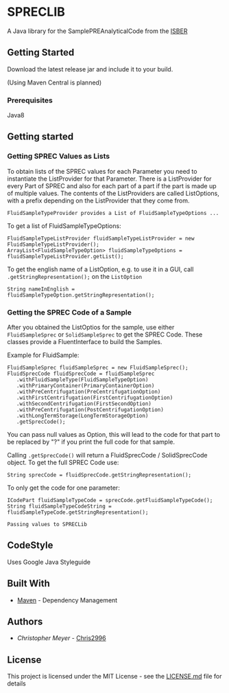 # SPRECLIB

A Java library for the SamplePREAnalyticalCode from the [ISBER](https://www.isber.org/page/SPREC?&hhsearchterms=%22sprec%22)


## Getting Started

Download the latest release jar and include it to your build. 

(Using Maven Central is planned)

### Prerequisites

Java8


## Getting started

### Getting SPREC Values as Lists

To obtain lists of the SPREC values for each Parameter you need to instantiate the ListProvider for that Parameter. There is a ListProvider for every Part of SPREC and also for each part of a part if the part is made up of multiple values. The contents of the ListProviders are called ListOptions, with a prefix depending on the ListProvider that they come from.

```
FluidSampleTypeProvider provides a List of FluidSampleTypeOptions ...
```

To get a list of FluidSampleTypeOptions:

```
FluidSampleTypeListProvider fluidSampleTypeListProvider = new FluidSampleTypeListProvider();
ArrayList<FluidSampleTypeOption> fluidSampleTypeOptions = fluidSampleTypeListProvider.getList();
```

To get the english name of a ListOption, e.g. to use it in a GUI, call ```.getStringRepresentation();``` on the ```ListOption```

```
String nameInEnglish = fluidSampleTypeOption.getStringRepresentation();
```

### Getting the SPREC Code of a Sample

After you obtained the ListOptios for the sample, use either ```FluidSampleSprec``` or ```SolidSampleSprec``` to get the SPREC Code. These classes provide a FluentInterface to build the Samples.

Example for FluidSample:

```
FluidSampleSprec fluidSampleSprec = new FluidSampleSprec();
FluidSprecCode fluidSprecCode = fluidSampleSprec
   .withFluidSampleType(FluidSampleTypeOption)
   .withPrimaryContainer(PrimaryContainerOption)
   .withPreCentrifugation(PreCentrifugationOption)
   .withFirstCentrifugation(FirstCentrifugationOption)
   .withSecondCentrifugation(FirstSecondOption)
   .withPreCentrifugation(PostCentrifugationOption)
   .withLongTermStorage(LongTermStorageOption)
   .getSprecCode();
```
You can pass null values as Option, this will lead to the code for that part to be replaced by "?" if you print the full code for that sample.

Calling ```.getSprecCode()``` will return a FluidSprecCode / SolidSprecCode object. To get the full SPREC Code use:
```
String sprecCode = fluidSprecCode.getStringRepresentation();
```

To only get the code for one parameter:
```
ICodePart fluidSampleTypeCode = sprecCode.getFluidSampleTypeCode();
String fluidSampleTypeCodeString = fluidSampleTypeCode.getStringRepresentation();
```

```Passing values to SPRECLib```

## CodeStyle
Uses Google Java Styleguide


## Built With

* [Maven](https://maven.apache.org/) - Dependency Management 

## Authors

* *Christopher Meyer* - [Chris2996](https://github.com/chris2996)


## License

This project is licensed under the MIT License - see the [LICENSE.md](LICENSE.md) file for details



